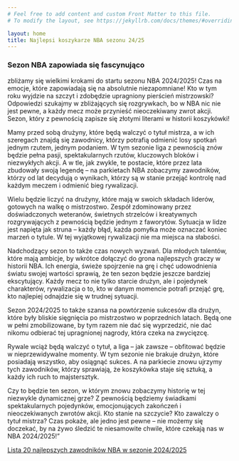 ```yaml
---
# Feel free to add content and custom Front Matter to this file.
# To modify the layout, see https://jekyllrb.com/docs/themes/#overriding-theme-defaults

layout: home
title: Najlepsi koszykarze NBA sezonu 24/25 
---
```

### Sezon NBA zapowiada się fascynująco

zbliżamy się wielkimi krokami do startu sezonu NBA 2024/2025! Czas na emocje, które zapowiadają się na absolutnie niezapomniane! Kto w tym roku wyjdzie na szczyt i zdobędzie upragniony pierścień mistrzowski? Odpowiedzi szukajmy w zbliżających się rozgrywkach, bo w NBA nic nie jest pewne, a każdy mecz może przynieść nieoczekiwany zwrot akcji. Sezon, który z pewnością zapisze się złotymi literami w historii koszykówki!

Mamy przed sobą drużyny, które będą walczyć o tytuł mistrza, a w ich szeregach znajdą się zawodnicy, którzy potrafią odmienić losy spotkań jednym rzutem, jednym podaniem. W tym sezonie liga z pewnością znów będzie pełna pasji, spektakularnych rzutów, kluczowych bloków i niezwykłych akcji. A w tle, jak zwykle, te postacie, które przez lata zbudowały swoją legendę – na parkietach NBA zobaczymy zawodników, którzy od lat decydują o wynikach, którzy są w stanie przejąć kontrolę nad każdym meczem i odmienić bieg rywalizacji.

Wielu będzie liczyć na drużyny, które mają w swoich składach liderów, gotowych na walkę o mistrzostwo. Zespół zdominowany przez doświadczonych weteranów, świetnych strzelców i kreatywnych rozgrywających z pewnością będzie jednym z faworytów. Sytuacja w lidze jest napięta jak struna – każdy błąd, każda pomyłka może oznaczać koniec marzeń o tytule. W tej wyjątkowej rywalizacji nie ma miejsca na słabości.

Nadchodzący sezon to także czas nowych wyzwań. Dla młodych talentów, które mają ambicje, by wkrótce dołączyć do grona najlepszych graczy w historii NBA. Ich energia, świeże spojrzenie na grę i chęć udowodnienia światu swojej wartości sprawią, że ten sezon będzie jeszcze bardziej ekscytujący. Każdy mecz to nie tylko starcie drużyn, ale i pojedynek charakterów, rywalizacja o to, kto w danym momencie potrafi przejąć grę, kto najlepiej odnajdzie się w trudnej sytuacji.

Sezon 2024/2025 to także szansa na powtórzenie sukcesów dla drużyn, które były bliskie sięgnięcia po mistrzostwo w poprzednich latach. Będą one w pełni zmobilizowane, by tym razem nie dać się wyprzedzić, nie dać nikomu odbierać tej upragnionej nagrody, która czeka na zwycięzcę.

Rywale wciąż będą walczyć o tytuł, a liga – jak zawsze – obfitować będzie w nieprzewidywalne momenty. W tym sezonie nie brakuje drużyn, które posiadają wszystko, aby osiągnąć sukces. A na parkiecie znowu ujrzymy tych zawodników, którzy sprawiają, że koszykówka staje się sztuką, a każdy ich ruch to majstersztyk.

Czy to będzie ten sezon, w którym znowu zobaczymy historię w tej niezwykle dynamicznej grze? Z pewnością będziemy świadkami spektakularnych pojedynków, emocjonujących zakończeń i nieoczekiwanych zwrotów akcji. Kto stanie na szczycie? Kto zawalczy o tytuł mistrza? Czas pokaże, ale jedno jest pewne – nie możemy się doczekać, by na żywo śledzić te niesamowite chwile, które czekają nas w NBA 2024/2025!”

[Lista 20 najlepszych zawodników NBA w sezonie 2024/2025](https://petroleszek.github.io/nowe1/koszykarze)
